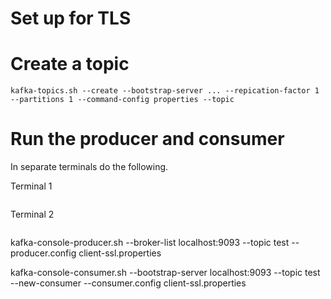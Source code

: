 # Set up for TLS

# Create a topic

```
kafka-topics.sh --create --bootstrap-server ... --repication-factor 1 --partitions 1 --command-config properties --topic
```

# Run the producer and consumer

In separate terminals do the following.

Terminal 1

```

```

Terminal 2

```
```

kafka-console-producer.sh --broker-list localhost:9093 --topic test --producer.config client-ssl.properties

kafka-console-consumer.sh --bootstrap-server localhost:9093 --topic test --new-consumer --consumer.config client-ssl.properties